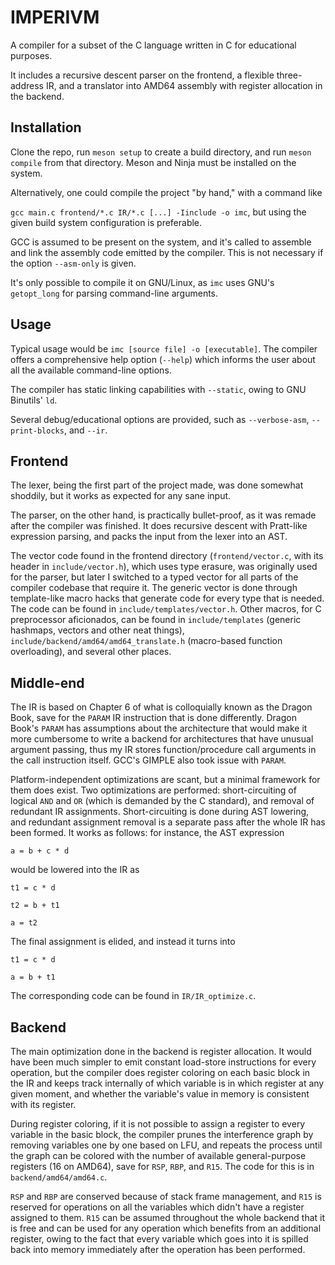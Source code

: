 # IMPERIVM

A compiler for a subset of the C language written in C for educational purposes.

It includes a recursive descent parser on the frontend, a flexible three-address IR, and a translator into AMD64 assembly with register allocation in the backend.

## Installation
Clone the repo, run `meson setup` to create a build directory, and run `meson compile` from that directory.
Meson and Ninja must be installed on the system.

Alternatively, one could compile the project "by hand," with a command like 

`gcc main.c frontend/*.c IR/*.c [...] -Iinclude -o imc`, but using the given build system configuration is preferable.

GCC is assumed to be present on the system, and it's called to assemble and link the assembly code emitted by the compiler. This is not necessary if the option `--asm-only` is given.

It's only possible to compile it on GNU/Linux, as `imc` uses GNU's `getopt_long` for parsing command-line arguments.

## Usage
Typical usage would be `imc [source file] -o [executable]`. The compiler offers a comprehensive help option (`--help`) which informs the user about all the available command-line options.

The compiler has static linking capabilities with `--static`, owing to GNU Binutils' `ld`.

Several debug/educational options are provided, such as `--verbose-asm`, `--print-blocks`, and `--ir`.

## Frontend
The lexer, being the first part of the project made, was done somewhat shoddily, but it works as expected for any sane input.

The parser, on the other hand, is practically bullet-proof, as it was remade after the compiler was finished. It does recursive descent with Pratt-like expression parsing, and packs the input from the lexer into an AST.

The vector code found in the frontend directory (`frontend/vector.c`, with its header in `include/vector.h`), which uses type erasure, was originally used for the parser, but later I switched to a typed vector for all parts of the compiler codebase that require it. The generic vector is done through template-like macro hacks that generate code for every type that is needed. The code can be found in `include/templates/vector.h`. Other macros, for C preprocessor aficionados, can be found in `include/templates` (generic hashmaps, vectors and other neat things), `include/backend/amd64/amd64_translate.h` (macro-based function overloading), and several other places.

## Middle-end
The IR is based on Chapter 6 of what is colloquially known as the Dragon Book, save for the `PARAM` IR instruction that is done differently. Dragon Book's `PARAM` has assumptions about the architecture that would make it more cumbersome to write a backend for architectures that have unusual argument passing, thus my IR stores function/procedure call arguments in the call instruction itself. GCC's GIMPLE also took issue with `PARAM`.

Platform-independent optimizations are scant, but a minimal framework for them does exist. Two optimizations are performed: short-circuiting of logical `AND` and `OR` (which is demanded by the C standard), and removal of redundant IR assignments. Short-circuiting is done during AST lowering, and redundant assignment removal is a separate pass after the whole IR has been formed. It works as follows: for instance, the AST expression

`a = b + c * d`

would be lowered into the IR as

`t1 = c * d`

`t2 = b + t1`

`a = t2`

The final assignment is elided, and instead it turns into

`t1 = c * d`

`a = b + t1`

The corresponding code can be found in `IR/IR_optimize.c`.

## Backend
The main optimization done in the backend is register allocation. It would have been much simpler to emit constant load-store instructions for every operation, but the compiler does register coloring on each basic block in the IR and keeps track internally of which variable is in which register at any given moment, and whether the variable's value in memory is consistent with its register.

During register coloring, if it is not possible to assign a register to every variable in the basic block, the compiler prunes the interference graph by removing variables one by one based on LFU, and repeats the process until the graph can be colored with the number of available general-purpose registers (16 on AMD64), save for `RSP`, `RBP`, and `R15`. The code for this is in `backend/amd64/amd64.c`.

`RSP` and `RBP` are conserved because of stack frame management, and `R15` is reserved for operations on all the variables which didn't have a register assigned to them. `R15` can be assumed throughout the whole backend that it is free and can be used for any operation which benefits from an additional register, owing to the fact that every variable which goes into it is spilled back into memory immediately after the operation has been performed.
